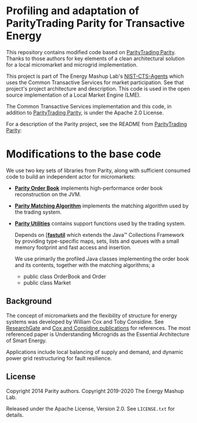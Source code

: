 # Profiling and adaptation of ParityTrading Parity for Transactive Energy
This repository contains modified code based on [ParityTrading Parity](https://github.com/paritytrading/parity). Thanks to those authors for key elements of a clean architectural solution for a local micromarket and microgrid implementation.

This project is part of The Energy Mashup Lab's [NIST-CTS-Agents](https://github.com/EnergyMashupLab/NIST-CTS-Agents) which uses the Common Transactive Services for market participation. See that project's project architecture and description. This code is used in the open source implementation of a Local Market Engine (LME).

The Common Transactive Services implementation and this code, in addition to [ParityTrading Parity](https://github.com/paritytrading/parity), is under the Apache 2.0 License.

For a description of the Parity project, see the README from [ParityTrading Parity](https://github.com/paritytrading/parity):

# Modifications to the base code
We use two key sets of libraries from Parity, along with sufficient consumed code to build an independent actor for micromarkets:

- [**Parity Order Book**](libraries/book) implements high-performance order
  book reconstruction on the JVM.

- [**Parity Matching Algorithm**](libraries/match) implements the matching
  algorithm used by the trading system.

- [**Parity Utilities**](libraries/util) contains support functions used by
  the trading system.
  
  Depends on [[**fastutil**](https://github.com/vigna/fastutil) which extends the Java™ Collections Framework by providing type-specific maps, sets, lists and queues with a small memory footprint and fast access and insertion.
  
  We use primarily the profiled Java classes implementing the order book and its contents, together with the matching algorithms; a
  - public class OrderBook and Order
  - public class Market

## Background
The concept of micromarkets and the flexibility of structure for energy systems was developed by William Cox and Toby Considine. See [ResearchGate](https://www.researchgate.net/project/Common-Transactive-Services-for-Smart-Energy) and [Cox and Considine publications](http://coxsoftwarearchitects.com/Pages/C_New.html) for references. The most referenced paper is Understanding Microgrids as the Essential Architecture of Smart Energy. 

Applications include local balancing of supply and demand, and dynamic power grid restructuring for fault resilience.

## License

Copyright 2014 Parity authors.
Copyright 2019-2020 The Energy Mashup Lab.

Released under the Apache License, Version 2.0. See `LICENSE.txt` for details.
